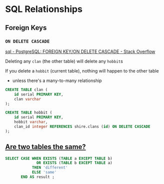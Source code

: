 # SQL Relationships

## Foreign Keys

### `ON DELETE CASCADE`

[sql - PostgreSQL: FOREIGN KEY/ON DELETE CASCADE - Stack Overflow](https://stackoverflow.com/a/33807220/8479344)

Deleting any `clan` (the other table) will delete any `hobbit`s

If you delete a `hobbit` (current table), nothing will happen to the other table

-   unless there's a many-to-many relationship

```sql
CREATE TABLE clan (
    id serial PRIMARY KEY,
    clan varchar
);

CREATE TABLE hobbit (
    id serial PRIMARY KEY,
    hobbit varchar,
    clan_id integer REFERENCES shire.clans (id) ON DELETE CASCADE
);
```



## [Are two tables the same?](https://dba.stackexchange.com/questions/72641/checking-whether-two-tables-have-identical-content-in-postgresql)


```sql
SELECT CASE WHEN EXISTS (TABLE a EXCEPT TABLE b)
              OR EXISTS (TABLE b EXCEPT TABLE a)
            THEN 'different'
            ELSE 'same'
       END AS result ;
```